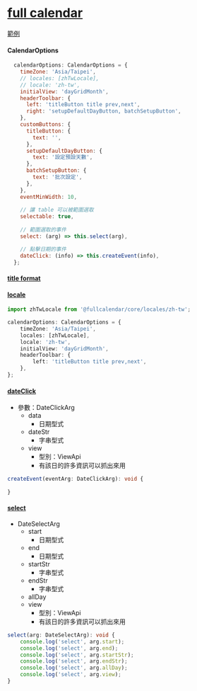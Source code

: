 # [full calendar](https://fullcalendar.io/docs)

[範例](https://stackblitz.com/github/fullcalendar/fullcalendar-example-projects/tree/master/angular)

#### CalendarOptions


```js
  calendarOptions: CalendarOptions = {
    timeZone: 'Asia/Taipei',
    // locales: [zhTwLocale],
    // locale: 'zh-tw',
    initialView: 'dayGridMonth',
    headerToolbar: {
      left: 'titleButton title prev,next',
      right: 'setupDefaultDayButton, batchSetupButton',
    },
    customButtons: {
      titleButton: {
        text: '',
      },
      setupDefaultDayButton: {
        text: '設定預設天數',
      },
      batchSetupButton: {
        text: '批次設定',
      },
    },
    eventMinWidth: 10,
    
    // 讓 table 可以被範圍選取
    selectable: true,
    
    // 範圍選取的事件
    select: (arg) => this.select(arg),

    // 點擊日期的事件
    dateClick: (info) => this.createEvent(info),
  };
```

#### [title format](https://fullcalendar.io/docs/titleFormat)

#### [locale](https://fullcalendar.io/docs/locale)

```ts
import zhTwLocale from '@fullcalendar/core/locales/zh-tw';

calendarOptions: CalendarOptions = {
    timeZone: 'Asia/Taipei',
    locales: [zhTwLocale],
    locale: 'zh-tw',
    initialView: 'dayGridMonth',
    headerToolbar: {
        left: 'titleButton title prev,next',
    },
};
```

#### [dateClick](https://fullcalendar.io/docs/dateClick)

- 參數：DateClickArg
  - data 
    - 日期型式
  - dateStr
    - 字串型式
  - view
    - 型別：ViewApi
    - 有該日的許多資訊可以抓出來用
    


```ts
createEvent(eventArg: DateClickArg): void { 
    
}
```


#### [select](https://fullcalendar.io/docs/select-callback)

- DateSelectArg
  - start 
    - 日期型式
  - end
    - 日期型式
  - startStr
    - 字串型式
  - endStr
    - 字串型式
  - allDay
  - view
    - 型別：ViewApi
    - 有該日的許多資訊可以抓出來用

```ts
select(arg: DateSelectArg): void {
    console.log('select', arg.start);
    console.log('select', arg.end);
    console.log('select', arg.startStr);
    console.log('select', arg.endStr);
    console.log('select', arg.allDay);
    console.log('select', arg.view);
}
```